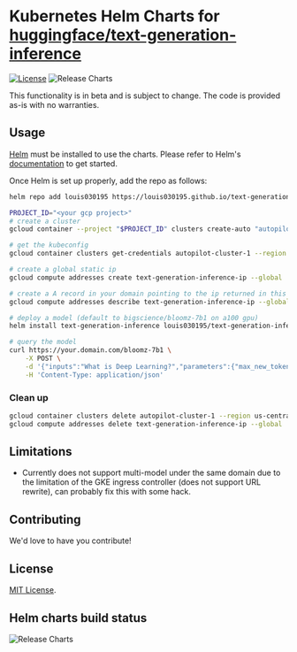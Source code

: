 # Kubernetes Helm Charts for [huggingface/text-generation-inference](https://github.com/huggingface/text-generation-inference)

[![License](https://img.shields.io/badge/License-APACHE-blue.svg)](https://opensource.org/licenses/APACHE) ![Release Charts](https://github.com/louis030195/text-generation-inference-helm/workflows/Release%20Charts/badge.svg?branch=main)

This functionality is in beta and is subject to change. The code is provided as-is with no warranties.

## Usage

[Helm](https://helm.sh) must be installed to use the charts.
Please refer to Helm's [documentation](https://helm.sh/docs/) to get started.

Once Helm is set up properly, add the repo as follows:

```bash
helm repo add louis030195 https://louis030195.github.io/text-generation-inference-helm
```

```bash
PROJECT_ID="<your gcp project>"
# create a cluster
gcloud container --project "$PROJECT_ID" clusters create-auto "autopilot-cluster-1" --region "us-central1" --release-channel "regular" --network "projects/$PROJECT_ID/global/networks/default" --subnetwork "projects/$PROJECT_ID/regions/us-central1/subnetworks/default" --cluster-ipv4-cidr "/17" --services-ipv4-cidr "/22"

# get the kubeconfig
gcloud container clusters get-credentials autopilot-cluster-1 --region us-central1

# create a global static ip
gcloud compute addresses create text-generation-inference-ip --global

# create a A record in your domain pointing to the ip returned in this command
gcloud compute addresses describe text-generation-inference-ip --global

# deploy a model (default to bigscience/bloomz-7b1 on a100 gpu)
helm install text-generation-inference louis030195/text-generation-inference-helm --set ingress.host=your.domain.com

# query the model
curl https://your.domain.com/bloomz-7b1 \
    -X POST \
    -d '{"inputs":"What is Deep Learning?","parameters":{"max_new_tokens":17}}' \
    -H 'Content-Type: application/json'
```


### Clean up

```bash
gcloud container clusters delete autopilot-cluster-1 --region us-central1
gcloud compute addresses delete text-generation-inference-ip --global
```

## Limitations

- Currently does not support multi-model under the same domain due to the limitation of the GKE ingress controller (does not support URL rewrite), can probably fix this with some hack.

## Contributing

We'd love to have you contribute!

## License

<!-- Keep full URL links to repo files because this README syncs from main to gh-pages.  -->
[MIT License](https://github.com/louis030195/text-generation-inference-helm/blob/main/LICENSE).

## Helm charts build status

![Release Charts](https://github.com/louis030195/text-generation-inference-helm/workflows/Release%20Charts/badge.svg?branch=main)

